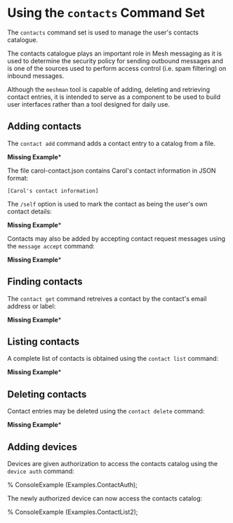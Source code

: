 
# Using the `contacts` Command Set

The `contacts` command set is used to manage the user's contacts catalogue.

The contacts catalogue plays an important role in Mesh messaging as it is used to 
determine the security policy for sending outbound messages and is one of the
sources used to perform access control (i.e. spam filtering) on inbound messages.

Although the `meshman` tool is capable of adding, deleting and retrieving
contact entries, it is intended to serve as a component to be used to build user
interfaces rather than a tool designed for daily use.

## Adding contacts

The `contact add` command adds a contact entry to a catalog from
a file. 

**Missing Example***

The file carol-contact.json contains Carol's contact information in
JSON format:

~~~~
[Carol's contact information]
~~~~

The `/self` option is used to mark the contact as being the user's own contact
details:

**Missing Example***

Contacts may also be added by accepting contact request messages using the 
`message accept` command:

**Missing Example***

## Finding contacts

The `contact get` command retreives a contact by the contact's 
email address or label:

**Missing Example***

## Listing contacts

A complete list of contacts is obtained using the  `contact list` command:

**Missing Example***

## Deleting contacts

Contact entries may be deleted using the  `contact delete` command:

**Missing Example***



## Adding devices

Devices are given authorization to access the contacts catalog using the 
 `device auth` command:

 %  ConsoleExample (Examples.ContactAuth);

 The newly authorized device can now access the contacts catalog:

 %  ConsoleExample (Examples.ContactList2);

